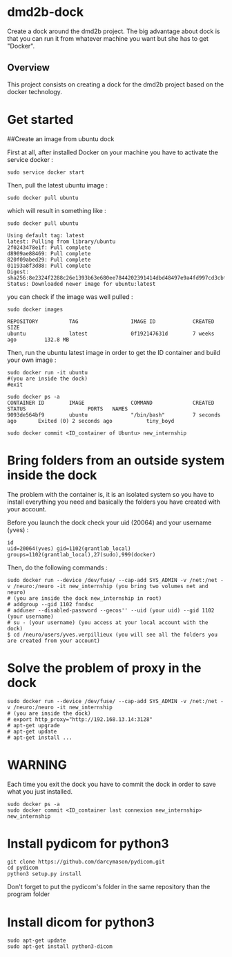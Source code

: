 # dmd2b-dock
Create a dock around the dmd2b project. The big advantage about dock is that you can run it from whatever machine you want but she has to get "Docker".

## Overview
This project consists on creating a dock for the dmd2b project based on the docker technology.

# Get started

##Create an image from ubuntu dock

First at all, after installed Docker on your machine you have to activate the service docker :
```
sudo service docker start
```

Then, pull the latest ubuntu image :
```
sudo docker pull ubuntu
```

which will result in something like :
```
sudo docker pull ubuntu

Using default tag: latest
latest: Pulling from library/ubuntu
2f0243478e1f: Pull complete
d8909ae88469: Pull complete
820f09abed29: Pull complete
01193a8f3d88: Pull complete
Digest: sha256:8e2324f2288c26e1393b63e680ee7844202391414dbd48497e9a4fd997cd3cbf
Status: Downloaded newer image for ubuntu:latest
```

you can check if the image was well pulled :
```
sudo docker images

REPOSITORY          TAG                 IMAGE ID            CREATED             SIZE
ubuntu              latest              0f192147631d        7 weeks ago         132.8 MB
```

Then, run the ubuntu latest image in order to get the ID container and build your own image :
```
sudo docker run -it ubuntu
#(you are inside the dock)
#exit

sudo docker ps -a
CONTAINER ID        IMAGE               COMMAND             CREATED             STATUS                    PORTS   NAMES    
9093de564bf9        ubuntu              "/bin/bash"         7 seconds ago       Exited (0) 2 seconds ago           tiny_boyd

sudo docker commit <ID_container of Ubuntu> new_internship
```
# Bring folders from an outside system inside the dock

The problem with the container is, it is an isolated system so you have to install everything you need and basically the folders you have created with your account.

Before you launch the dock check your uid (20064) and your username (yves) :
```
id
uid=20064(yves) gid=1102(grantlab_local) groups=1102(grantlab_local),27(sudo),999(docker)
```

Then, do the following commands :
```
sudo docker run --device /dev/fuse/ --cap-add SYS_ADMIN -v /net:/net -v /neuro:/neuro -it new_internship (you bring two volumes net and neuro)
# (you are inside the dock new_internship in root)
# addgroup --gid 1102 fnndsc
# adduser --disabled-password --gecos'' --uid (your uid) --gid 1102 (your username)
# su - (your username) (you access at your local account with the dock)
$ cd /neuro/users/yves.verpillieux (you will see all the folders you are created from your account)
```

# Solve the problem of proxy in the dock
 ```
 sudo docker run --device /dev/fuse/ --cap-add SYS_ADMIN -v /net:/net -v /neuro:/neuro -it new_internship
 # (you are inside the dock)
 # export http_proxy="http://192.168.13.14:3128"
 # apt-get upgrade
 # apt-get update
 # apt-get install ...
```

# WARNING

Each time you exit the dock you have to commit the dock in order to save what you just installed.
```
sudo docker ps -a
sudo docker commit <ID_container last connexion new_internship> new_internship
```

# Install pydicom for python3
```
git clone https://github.com/darcymason/pydicom.git
cd pydicom
python3 setup.py install
```
Don't forget to put the pydicom's folder in the same repository than the program folder

# Install dicom for python3
```
sudo apt-get update
sudo apt-get install python3-dicom
```
